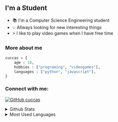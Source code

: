 ## I'm a Student

- :books: I'm a Computer Science Engineering student
- :bulb: Allways looking for new interesting things
- :zap: I like to play video games when I have free time

### More about me 

```python
cuccas = {
    age : 18,
    hobbies : ["programing", "videogames"],
    languages : ["python", "javascript"],
}
```
### Connect with me:
[![GitHub cuccas](https://img.shields.io/github/followers/cuccas?label=Follow&style=social)][github]
<br>
<details>
<summary> Github Stats</summary>
![cuccas GitHub stats](https://github-readme-stats.vercel.app/api?username=cuccas&count_private=true&theme=tokyonight)
</details>
<details>
<summary> Most Used Languages</summary>
![Top Langs](https://github-readme-stats.vercel.app/api/top-langs/?username=cuccas&layout=compact&langs_count=8&theme=tokyonight)
</details>

[github]: https://github/com/cuccas
